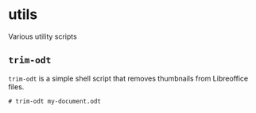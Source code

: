 utils
=====

Various utility scripts

## `trim-odt`

`trim-odt` is a simple shell script that removes thumbnails from Libreoffice files.

```
# trim-odt my-document.odt
```
